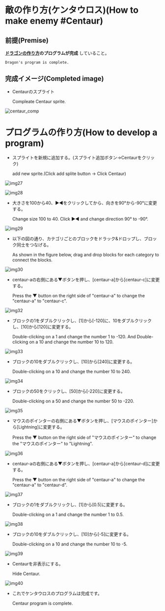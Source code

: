 # 敵の作り方(ケンタウロス)(How to make enemy #Centaur)

## 前提(Premise)
**[ドラゴンの作り方](make_dragon.md)のプログラムが完成** していること。

    Dragon's program is complete.

## 完成イメージ(Completed image)
- Centaurのスプライト

    Compleate Centaur sprite.

![centaur_comp](figure/centaur_comp.png)

# プログラムの作り方(How to develop a program)
- スプライトを新規に追加する。(スプライト追加ボタン→Centaurをクリック)

    add new sprite.(Click add splite button → Click Centaur)

![img27](figure/img_27.png)

![img28](figure/img_28.png)

- 大きさを100から40、▶◀をクリックしてから、向きを90°から-90°に変更する。

    Change size 100 to 40. Click ▶◀ and change direction 90° to -90°.

![img29](figure/img_29.png)

- 以下の図の通り、カテゴリごとのブロックをドラック&ドロップし、ブロック同士をつなげる。

    As shown in the figure below, drag and drop blocks for each category to connect the blocks.

![img30](figure/img_30.png)

- centaur-aの右側にある▼ボタンを押し、[centaur-a]から[centaur-c]に変更する。

    Press the ▼ button on the right side of "centaur-a" to change the "centaur-a" to "centaur-c".

![img32](figure/img_32.png)

- ブロックの1をダブルクリックし、[1]から[-120]に、10をダブルクリックし、[10]から[120]に変更する。

    Double-clicking on a 1 and change the number 1 to -120. And Double-clicking on a 10 and change the number 10 to 120.

![img33](figure/img_33.png)

- ブロックの10をダブルクリックし、[10]から[240]に変更する。

    Double-clicking on a 10 and change the number 10 to 240.

![img34](figure/img_34.png)

- ブロックの50をクリックし、[50]から[-220]に変更する。

    Double-clicking on a 50 and change the number 50 to -220.

![img35](figure/img_35.png)

- マウスのポインターの右側にある▼ボタンを押し、[マウスのポインター]から[Lightning]に変更する。

    Press the ▼ button on the right side of "マウスのポインター" to change the "マウスのポインター" to "Lightning".

![img36](figure/img_36.png)

- centaur-aの右側にある▼ボタンを押し、[centaur-a]から[centaur-d]に変更する。

    Press the ▼ button on the right side of "centaur-a" to change the "centaur-a" to "centaur-d".

![img37](figure/img_37.png)

- ブロックの1をダブルクリックし、[1]から[0.5]に変更する。

    Double-clicking on a 1 and change the number 1 to 0.5.

![img38](figure/img_38.png)

- ブロックの10をダブルクリックし、[10]から[-5]に変更する。

    Double-clicking on a 10 and change the number 10 to -5.

![img39](figure/img_39.png)

- Centaurを非表示にする。

    Hide Centaur.

![img40](figure/img_40.png)

- これでケンタウロスのプログラムは完成です。

    Centaur program is complete.
